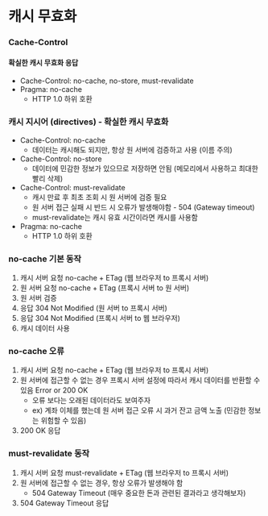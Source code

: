 # 캐시 무효화

### Cache-Control

#### 확실한 캐시 무효화 응답

- Cache-Control: no-cache, no-store, must-revalidate
- Pragma: no-cache
  - HTTP 1.0 하위 호환

### 캐시 지시어 (directives) - 확실한 캐시 무효화

- Cache-Control: no-cache
  - 데이터는 캐시해도 되지만, 항상 원 서버에 검증하고 사용 (이름 주의)
- Cache-Control: no-store
  - 데이터에 민감한 정보가 있으므로 저장하면 안됨 (메모리에서 사용하고 최대한 빨리 삭제)
- Cache-Control: must-revalidate
  - 캐시 만료 후 최초 조회 시 원 서버에 검증 필요
  - 원 서버 접근 실패 시 반드 시 오류가 발생해야함 - 504 (Gateway timeout)
  - must-revalidate는 캐시 유효 시간이라면 캐시를 사용함
- Pragma: no-cache
  - HTTP 1.0 하위 호환

### no-cache 기본 동작

1. 캐시 서버 요청 no-cache + ETag (웹 브라우저 to 프록시 서버)
2. 원 서버 요청 no-cache + ETag (프록시 서버 to 원 서버)
3. 원 서버 검증
4. 응답 304 Not Modified (원 서버 to 프록시 서버)
5. 응답 304 Not Modified (프록시 서버 to 웹 브라우저)
6. 캐시 데이터 사용

### no-cache 오류

1. 캐시 서버 요청 no-cache + ETag (웹 브라우저 to 프록시 서버)
2. 원 서버에 접근할 수 없는 경우 프록시 서버 설정에 따라서 캐시 데이터를 반환할 수 있음 Error or 200 OK
   - 오류 보다는 오래된 데이터라도 보여주자
   - ex) 계좌 이체를 했는데 원 서버 접근 오류 시 과거 잔고 금액 노출 (민감한 정보는 위험할 수 있음)
3. 200 OK 응답

### must-revalidate 동작

1. 캐시 서버 요청 must-revalidate + ETag (웹 브라우저 to 프록시 서버)
2. 원 서버에 접근할 수 없는 경우, 항상 오류가 발생해야 함
   - 504 Gateway Timeout (매우 중요한 돈과 관련된 결과라고 생각해보자)
3. 504 Gateway Timeout 응답